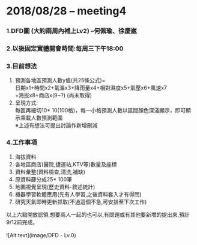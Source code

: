 # 2018/08/28 – meeting4
### 1.DFD圖 (大約兩周內補上Lv2) –何佩瑜、徐慶崴
### 2.以後固定實體開會時間:每周三下午18:00
### 3.目前想法
1. 預測各地區預測人數y值(共25條公式)=<br/>
	日期x1+時間x2+氣溫x3+降雨量x4+相對濕度x5+氣壓x6+風速x7<br/>
	+海拔x8+商店x(9~?) (尚未取得)<br/>
2. 呈現方式:<br/>
每區再細切10* 10(100格)，每一小格預測人數以區間顏色深淺顯示，即可顯示乘載人數預測範圍<br/>
※上述有想法可提出討論作新增刪減<br/>

### 4.工作事項
1. 海拔資料
2. 各地區商店(醫院,捷運站,KTV等)數量及座標
3. 資料彙整(資料檢查,清洗,補缺)
4. 原資料篩分成25* 100筆
5. 地圖視覺呈現(歷史資料-敘述統計)
6. 機器學習軟體應用(先有人學習,之後資料套入才有得問)
7. 研究天氣即時更新抓取(不過這個不急,可安排至下次工作)

以上六點開放認領,想要兩人一起的也可以,有問題或有其他要新增的提出來,預計9/12前完成。<br/>
<br/>
![Alt text](image/DFD - Lv.0)
